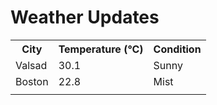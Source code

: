 # Weather Updates

<!-- WEATHER-UPDATE-START -->
<table><tr><th>City</th><th>Temperature (°C)</th><th>Condition</th></tr><tr><td>Valsad</td><td>30.1</td><td>Sunny</td></tr><tr><td>Boston</td><td>22.8</td><td>Mist</td></tr><tr><td></td><td></td><td></td></tr></table>
<!-- WEATHER-UPDATE-END -->
